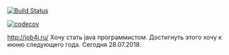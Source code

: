 [![Build Status](https://travis-ci.org/redgreengrey/job4j.svg?branch=master)](https://travis-ci.org/redgreengrey/job4j)

[![codecov](https://codecov.io/gh/redgreengrey/job4j/branch/master/graph/badge.svg)](https://codecov.io/gh/redgreengrey/job4j)


http://job4j.ru/
Хочу стать java программистом. Достигнуть этого хочу к июню следующего года. Сегодня 28.07.2018.